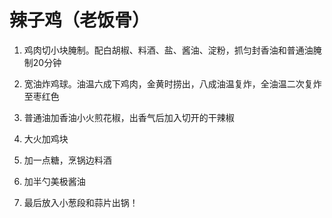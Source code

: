 # 辣子鸡（老饭骨）

1. 鸡肉切小块腌制。配白胡椒、料酒、盐、酱油、淀粉，抓匀封香油和普通油腌制20分钟

2. 宽油炸鸡球。油温六成下鸡肉，金黄时捞出，八成油温复炸，全油温二次复炸至枣红色

3. 普通油加香油小火煎花椒，出香气后加入切开的干辣椒

4. 大火加鸡块

5. 加一点糖，烹锅边料酒

6. 加半勺美极酱油

7. 最后放入小葱段和蒜片出锅！
